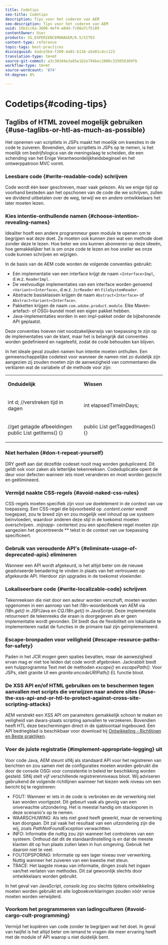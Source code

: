 ```yaml
---
title: Codetips
seo-title: Codetips
description: Tips voor het coderen van AEM
seo-description: Tips voor het coderen van AEM
uuid: 1bb1cc6a-3606-4ef4-a8dd-7c08a7cf5189
contentOwner: User
products: SG_EXPERIENCEMANAGER/6.5/SITES
content-type: reference
topic-tags: best-practices
discoiquuid: 4adce3b4-f209-4a01-b116-a5e01c4cc123
translation-type: tm+mt
source-git-commit: a3c303d4e3a85e1b2e794bec2006c335056309fb
workflow-type: tm+mt
source-wordcount: '874'
ht-degree: 0%

---
```



# Codetips{#coding-tips}

## Taglibs of HTML zoveel mogelijk gebruiken {#use-taglibs-or-htl-as-much-as-possible}

Het opnemen van scriptlets in JSPs maakt het moeilijk om kwesties in de code te zuiveren. Bovendien, door scriptlets in JSPs op te nemen, is het moeilijk om bedrijfslogica van de meningslaag te scheiden, die een schending van het Enige Verantwoordelijkheidsbeginsel en het ontwerppatroon MVC vormt.

### Leesbare code {#write-readable-code} schrijven

Code wordt één keer geschreven, maar vaak gelezen. Als we enige tijd op voorhand besteden aan het opschonen van de code die we schrijven, zullen we dividend uitbetalen over de weg, terwijl we en andere ontwikkelaars het later moeten lezen.

### Kies intentie-onthullende namen {#choose-intention-revealing-names}

Idealiter hoeft een andere programmeur geen module te openen om te begrijpen wat deze doet. Ze moeten ook kunnen zien wat een methode doet zonder deze te lezen. Hoe beter we ons kunnen abonneren op deze ideeën, hoe gemakkelijker het is om onze code te lezen en hoe sneller we onze code kunnen schrijven en wijzigen.

In de basis van de AEM code worden de volgende conventies gebruikt:


* Eén implementatie van een interface krijgt de naam `<Interface>Impl`, d.w.z. `ReaderImpl`.
* De veelvoudige implementaties van een interface worden genoemd `<Variant><Interface>`, d.w.z. `JcrReader` en `FileSystemReader`.
* Abstracte basisklassen krijgen de naam `Abstract<Interface>` of `Abstract<Variant><Interface>`.
* Pakketten krijgen de naam `com.adobe.product.module`.  Elke Maven-artefact- of OSGi-bundel moet een eigen pakket hebben.
* Java-implementaties worden in een impl-pakket onder de bijbehorende API geplaatst.


Deze conventies hoeven niet noodzakelijkerwijs van toepassing te zijn op de implementaties van de klant, maar het is belangrijk dat conventies worden gedefinieerd en nageleefd, zodat de code behouden kan blijven.

In het ideale geval zouden namen hun intentie moeten onthullen. Een gemeenschappelijke codetest voor wanneer de namen niet zo duidelijk zijn aangezien zij zouden moeten zijn de aanwezigheid van commentaren die verklaren wat de variabele of de methode voor zijn:

<table>
 <tbody>
  <tr>
   <td><p><strong>Onduidelijk</strong></p> </td>
   <td><p><strong>Wissen</strong></p> </td>
  </tr>
  <tr>
   <td><p>int d; //verstreken tijd in dagen</p> </td>
   <td><p>int elapsedTimeInDays;</p> </td>
  </tr>
  <tr>
   <td><p>//get getagde afbeeldingen<br /> public List getItems() {}</p> </td>
   <td><p>public List getTaggedImages() {}</p> </td>
  </tr>
 </tbody>
</table>

### Niet herhalen {#don-t-repeat-yourself}

DRY geeft aan dat dezelfde codeset nooit mag worden gedupliceerd. Dit geldt ook voor zaken als letterlijke tekenreeksen. Codeduplicatie opent de deur voor defecten wanneer iets moet veranderen en moet worden gezocht en geëlimineerd.

### Vermijd naakte CSS-regels {#avoid-naked-css-rules}

CSS-regels moeten specifiek zijn voor uw doelelement in de context van uw toepassing. Een CSS-regel die bijvoorbeeld op *.content.center* wordt toegepast, zou te breed zijn en zou mogelijk veel inhoud op uw systeem beïnvloeden, waardoor anderen deze stijl in de toekomst moeten overschrijven. *.mijnapp-* centertext zou een specifiekere regel moeten zijn aangezien het gecentreerde  ** tekst in de context van uw toepassing specificeert.

### Gebruik van verouderde API&#39;s {#eliminate-usage-of-deprecated-apis} elimineren

Wanneer een API wordt afgekeurd, is het altijd beter om de nieuwe geadviseerde benadering te vinden in plaats van het vertrouwen op afgekeurde API. Hierdoor zijn upgrades in de toekomst vloeiender.

### Lokaliseerbare code {#write-localizable-code} schrijven

Tekenreeksen die niet door een auteur worden verschaft, moeten worden opgenomen in een aanroep van het i18n-woordenboek van AEM via *I18n.get()* in JSP/Java en *CQ.I18n.get()* in JavaScript. Deze implementatie retourneert de tekenreeks die eraan is doorgegeven als er geen implementatie wordt gevonden. Dit biedt dus de flexibiliteit om lokalisatie te implementeren nadat de functies in de primaire taal zijn geïmplementeerd.

### Escape-bronpaden voor veiligheid {#escape-resource-paths-for-safety}

Paden in het JCR mogen geen spaties bevatten, maar de aanwezigheid ervan mag er niet toe leiden dat code wordt afgebroken. Jackrabbit biedt een hulpprogramma Text met de methoden *escape()* en *escapePath()*. Voor JSPs, stelt granite UI een *granite:encodeURIPath() EL* functie bloot.

### De XSS API en/of HTML gebruiken om te beschermen tegen aanvallen met scripts die verwijzen naar andere sites {#use-the-xss-api-and-or-htl-to-protect-against-cross-site-scripting-attacks}

AEM verstrekt een XSS API om parameters gemakkelijk schoon te maken en veiligheid van dwars-plaats scripting aanvallen te verzekeren. Bovendien heeft HTL deze beschermingen direct in de sjabloontaal ingebouwd. Een API bedriegblad is beschikbaar voor download bij [Ontwikkeling - Richtlijnen en Beste praktijken](/help/sites-developing/dev-guidelines-bestpractices.md).

### Voer de juiste registratie {#implement-appropriate-logging} uit

Voor code Java, AEM steunt slf4j als standaard API voor het registreren van berichten en zou samen met de configuraties moeten worden gebruikt die door de console OSGi voor consistentie in beleid ter beschikking worden gesteld. Slf4j stelt vijf verschillende registrerenniveaus bloot. Wij adviseren gebruikend de volgende richtlijnen wanneer het kiezen welk niveau om een bericht bij te registreren:

* FOUT: Wanneer er iets in de code is verbroken en de verwerking niet kan worden voortgezet. Dit gebeurt vaak als gevolg van een onverwachte uitzondering. Het is meestal handig om stacksporen in deze scenario&#39;s op te nemen.
* WAARSCHUWING: Als iets niet goed heeft gewerkt, maar de verwerking kan doorgaan. Dit zal vaak het resultaat van een uitzondering zijn die wij, zoals *PathNotFoundException* verwachtten.
* INFO: Informatie die nuttig zou zijn wanneer het controleren van een systeem. Onthoud dat dit de standaardinstelling is en dat de meeste klanten dit op hun plaats zullen laten in hun omgeving. Gebruik het daarom niet te veel.
* FOUTOPSPORING: Informatie op een lager niveau over verwerking. Nuttig wanneer het zuiveren van een kwestie met steun.
* TRACE: Het laagste niveau van informatie, dingen zoals het ingaan van/het verlaten van methodes. Dit zal gewoonlijk slechts door ontwikkelaars worden gebruikt.

In het geval van JavaScript, *console.log* zou slechts tijdens ontwikkeling moeten worden gebruikt en alle logboekverklaringen zouden vóór versie moeten worden verwijderd.

### Voorkom het programmeren van ladingculturen {#avoid-cargo-cult-programming}

Vermijd het kopiëren van code zonder te begrijpen wat het doet. In geval van twijfel is het altijd beter om iemand te vragen die meer ervaring heeft met de module of API waarop u niet duidelijk bent.

